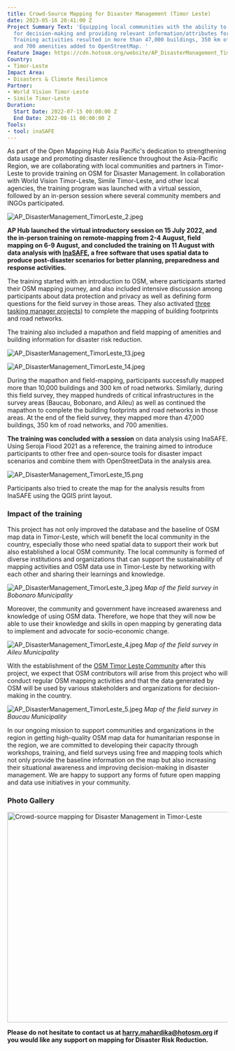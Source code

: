 ```yaml
---
title: Crowd-Source Mapping for Disaster Management (Timor Leste)
date: 2023-05-16 20:41:00 Z
Project Summary Text: 'Equipping local communities with the ability to use OpenStreetMap
  for decision-making and providing relevant information/attributes for disaster management.
  Training activities resulted in more than 47,000 buildings, 350 km of road networks,
  and 700 amenities added to OpenStreetMap. '
Feature Image: https://cdn.hotosm.org/website/AP_DisasterManagement_TimorLeste_1.jpeg
Country:
- Timor-Leste
Impact Area:
- Disasters & Climate Resilience
Partner:
- World Vision Timor-Leste
- Simile Timor-Leste
Duration:
  Start Date: 2022-07-15 00:00:00 Z
  End Date: 2022-08-11 00:00:00 Z
Tools:
- tool: inaSAFE
---
```


As part of the Open Mapping Hub Asia Pacific's dedication to strengthening data usage and promoting disaster resilience throughout the Asia-Pacific Region, we are collaborating with local communities and partners in Timor-Leste to provide training on OSM for Disaster Management. In collaboration with World Vision Timor-Leste, Simile Timor-Leste, and other local agencies, the training program was launched with a virtual session, followed by an in-person session where several community members and INGOs participated.

![AP_DisasterManagement_TimorLeste_2.jpeg](https://cdn.hotosm.org/website/AP_DisasterManagement_TimorLeste_2.jpeg)

**AP Hub launched the virtual introductory session on 15 July 2022, and the in-person training on remote-mapping from 2-4 August, field mapping on 6-9 August, and concluded the training on 11 August with data analysis with [InaSAFE](https://inasafe.org/home/index.html), a free software that uses spatial data to produce post-disaster scenarios for  better planning, preparedness and response activities.**

The training started with an introduction to OSM, where participants started their OSM mapping journey, and also included intensive discussion among participants about data protection and privacy as well as defining form questions for the field survey in those areas. They also activated [three tasking manager projects](https://tasks.hotosm.org/explore?text=crowd)) to complete the mapping of building footprints and road networks.
 
The training also included a mapathon and field mapping of amenities and building information for disaster risk reduction. 

![AP_DisasterManagement_TimorLeste_13.jpeg](https://cdn.hotosm.org/website/AP_DisasterManagement_TimorLeste_13.jpeg)

![AP_DisasterManagement_TimorLeste_14.jpeg](https://cdn.hotosm.org/website/AP_DisasterManagement_TimorLeste_14.jpeg)

During the mapathon and field-mapping, participants successfully mapped more than 10,000 buildings and 300 km of road networks. Similarly, during this field survey, they mapped hundreds of critical infrastructures in the survey areas (Baucau, Bobonaro, and Aileu) as well as continued the mapathon to complete the building footprints and road networks in those areas. At the end of the field survey, they mapped more than 47,000 buildings, 350 km of road networks, and 700 amenities.

**The training was concluded with a session** on data analysis using InaSAFE. Using Seroja Flood 2021 as a reference, the training aimed to introduce participants to other free and open-source tools for disaster impact scenarios and combine them with OpenStreetData in the analysis area.

![AP_DisasterManagement_TimorLeste_15.png](https://cdn.hotosm.org/website/AP_DisasterManagement_TimorLeste_15.png)

Participants also tried to create the map for the analysis results from InaSAFE using the QGIS print layout.

### Impact of the training

This project has not only improved the database and the baseline of OSM map data in Timor-Leste, which will benefit the local community in the country, especially those who need spatial data to support their work but also established a local OSM community. The local community is formed of diverse institutions and organizations that can support the sustainability of mapping activities and OSM data use in Timor-Leste by networking with each other and sharing their learnings and knowledge.

![AP_DisasterManagement_TimorLeste_3.jpeg](https://cdn.hotosm.org/website/AP_DisasterManagement_TimorLeste_3.jpeg)
*Map of the field survey in Bobonaro Municipality*

Moreover, the community and government have increased awareness and knowledge of using OSM data. Therefore, we hope that they will now be able to use their knowledge and skills in open mapping by generating data to implement and advocate for socio-economic change.

![AP_DisasterManagement_TimorLeste_4.jpeg](https://cdn.hotosm.org/website/AP_DisasterManagement_TimorLeste_4.jpeg)
*Map of the field survey in Aileu Municipality*

With the establishment of the [OSM Timor Leste Community](https://www.facebook.com/groups/815552739879158) after this project, we expect that OSM contributors will arise from this project who will conduct regular OSM mapping activities and that the data generated by OSM will be used by various stakeholders and organizations for decision-making in the country.

![AP_DisasterManagement_TimorLeste_5.jpeg](https://cdn.hotosm.org/website/AP_DisasterManagement_TimorLeste_5.jpeg)
*Map of the field survey in Baucau Municipality*

In our ongoing mission to support communities and organizations in the region in getting high-quality OSM map data for humanitarian response in the region, we are committed to developing their capacity through workshops, training, and field surveys using free and mapping tools which not only provide the baseline information on the map but also increasing their situational awareness and improving decision-making in disaster management.
We are happy to support any forms of future open mapping and data use initiatives in your community.

### Photo Gallery
<a data-flickr-embed="true" href="https://www.flickr.com/photos/hotosm/albums/72177720305520375" title="Crowd-source mapping for Disaster Management in Timor-Leste"><img src="https://live.staticflickr.com/65535/52649437682_5acdafbcf4_z.jpg" width="640" height="480" alt="Crowd-source mapping for Disaster Management in Timor-Leste"/></a><script async src="//embedr.flickr.com/assets/client-code.js" charset="utf-8"></script>

**Please do not hesitate to contact us at harry.mahardika@hotosm.org if you would like any support on mapping for Disaster Risk Reduction.**